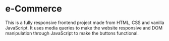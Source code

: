 # e-Commerce
This is a fully responsive frontend project made from HTML, CSS and vanilla JavaScript. 
It uses media queries to make the website responsive and DOM manipulation through JavaScript to make the buttons functional.
